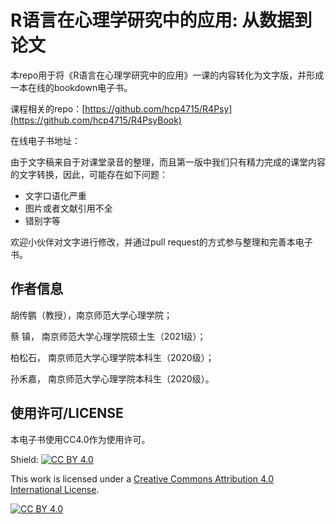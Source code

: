 # R语言在心理学研究中的应用: 从数据到论文

本repo用于将《R语言在心理学研究中的应用》一课的内容转化为文字版，并形成一本在线的bookdown电子书。

课程相关的repo：[https://github.com/hcp4715/R4Psy](https://github.com/hcp4715/R4PsyBook)

在线电子书地址：

由于文字稿来自于对课堂录音的整理，而且第一版中我们只有精力完成的课堂内容的文字转换，因此，可能存在如下问题：

-   文字口语化严重
-   图片或者文献引用不全
-   错别字等

欢迎小伙伴对文字进行修改，并通过pull request的方式参与整理和完善本电子书。

## 作者信息

胡传鹏（教授），南京师范大学心理学院；

蔡 镇， 南京师范大学心理学院硕士生（2021级）；

柏松石， 南京师范大学心理学院本科生（2020级）；

孙禾嘉， 南京师范大学心理学院本科生（2020级）。

## 使用许可/LICENSE

本电子书使用CC4.0作为使用许可。

Shield: [![CC BY 4.0](https://img.shields.io/badge/License-CC%20BY%204.0-lightgrey.svg)](http://creativecommons.org/licenses/by/4.0/)

This work is licensed under a [Creative Commons Attribution 4.0 International License](http://creativecommons.org/licenses/by/4.0/).

[![CC BY 4.0](https://i.creativecommons.org/l/by/4.0/88x31.png)](http://creativecommons.org/licenses/by/4.0/)
